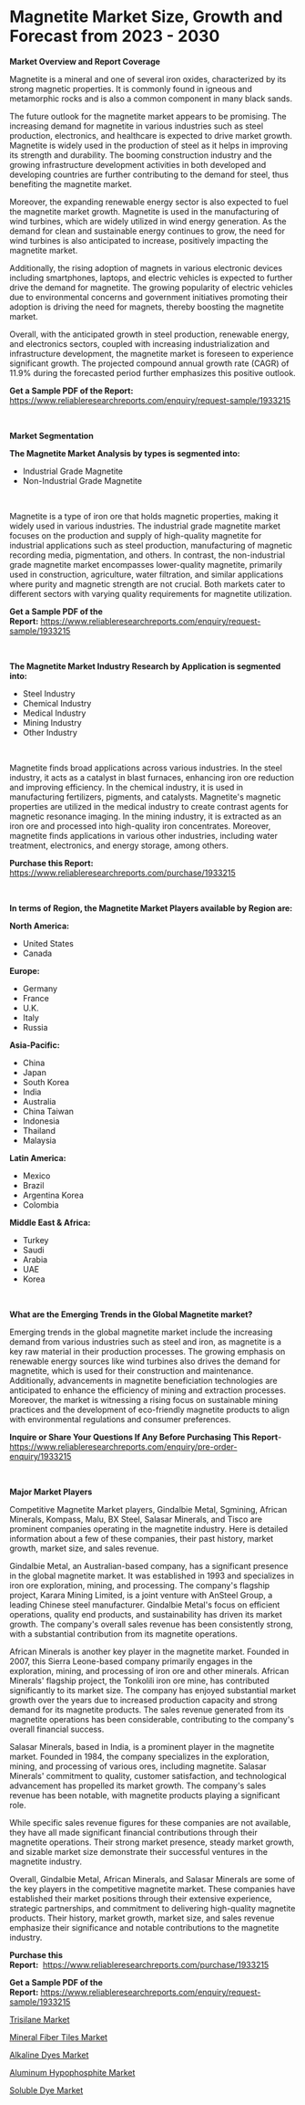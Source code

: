 <p><h1>Magnetite Market Size, Growth and Forecast from 2023 - 2030</h1></p><p><strong>Market Overview and Report Coverage</strong></p>
<p><p>Magnetite is a mineral and one of several iron oxides, characterized by its strong magnetic properties. It is commonly found in igneous and metamorphic rocks and is also a common component in many black sands.</p><p>The future outlook for the magnetite market appears to be promising. The increasing demand for magnetite in various industries such as steel production, electronics, and healthcare is expected to drive market growth. Magnetite is widely used in the production of steel as it helps in improving its strength and durability. The booming construction industry and the growing infrastructure development activities in both developed and developing countries are further contributing to the demand for steel, thus benefiting the magnetite market.</p><p>Moreover, the expanding renewable energy sector is also expected to fuel the magnetite market growth. Magnetite is used in the manufacturing of wind turbines, which are widely utilized in wind energy generation. As the demand for clean and sustainable energy continues to grow, the need for wind turbines is also anticipated to increase, positively impacting the magnetite market.</p><p>Additionally, the rising adoption of magnets in various electronic devices including smartphones, laptops, and electric vehicles is expected to further drive the demand for magnetite. The growing popularity of electric vehicles due to environmental concerns and government initiatives promoting their adoption is driving the need for magnets, thereby boosting the magnetite market.</p><p>Overall, with the anticipated growth in steel production, renewable energy, and electronics sectors, coupled with increasing industrialization and infrastructure development, the magnetite market is foreseen to experience significant growth. The projected compound annual growth rate (CAGR) of 11.9% during the forecasted period further emphasizes this positive outlook.</p></p>
<p><strong>Get a Sample PDF of the Report:</strong> <a href="https://www.reliableresearchreports.com/enquiry/request-sample/1933215">https://www.reliableresearchreports.com/enquiry/request-sample/1933215</a></p>
<p>&nbsp;</p>
<p><strong>Market Segmentation</strong></p>
<p><strong>The Magnetite Market Analysis by types is segmented into:</strong></p>
<p><ul><li>Industrial Grade Magnetite</li><li>Non-Industrial Grade Magnetite</li></ul></p>
<p>&nbsp;</p>
<p><p>Magnetite is a type of iron ore that holds magnetic properties, making it widely used in various industries. The industrial grade magnetite market focuses on the production and supply of high-quality magnetite for industrial applications such as steel production, manufacturing of magnetic recording media, pigmentation, and others. In contrast, the non-industrial grade magnetite market encompasses lower-quality magnetite, primarily used in construction, agriculture, water filtration, and similar applications where purity and magnetic strength are not crucial. Both markets cater to different sectors with varying quality requirements for magnetite utilization.</p></p>
<p><strong>Get a Sample PDF of the Report:</strong>&nbsp;<a href="https://www.reliableresearchreports.com/enquiry/request-sample/1933215">https://www.reliableresearchreports.com/enquiry/request-sample/1933215</a></p>
<p>&nbsp;</p>
<p><strong>The Magnetite Market Industry Research by Application is segmented into:</strong></p>
<p><ul><li>Steel Industry</li><li>Chemical Industry</li><li>Medical Industry</li><li>Mining Industry</li><li>Other Industry</li></ul></p>
<p>&nbsp;</p>
<p><p>Magnetite finds broad applications across various industries. In the steel industry, it acts as a catalyst in blast furnaces, enhancing iron ore reduction and improving efficiency. In the chemical industry, it is used in manufacturing fertilizers, pigments, and catalysts. Magnetite's magnetic properties are utilized in the medical industry to create contrast agents for magnetic resonance imaging. In the mining industry, it is extracted as an iron ore and processed into high-quality iron concentrates. Moreover, magnetite finds applications in various other industries, including water treatment, electronics, and energy storage, among others.</p></p>
<p><strong>Purchase this Report:</strong>&nbsp; <a href="https://www.reliableresearchreports.com/purchase/1933215">https://www.reliableresearchreports.com/purchase/1933215</a></p>
<p>&nbsp;</p>
<p><strong>In terms of Region, the Magnetite Market Players available by Region are:</strong></p>
<p>
    <p> <strong> North America: </strong>
        <ul>
            <li>United States</li>
            <li>Canada</li>
        </ul>
        </p> 
    <p> <strong> Europe: </strong>
        <ul>
            <li>Germany</li>
            <li>France</li>
            <li>U.K.</li>
            <li>Italy</li>
            <li>Russia</li>
        </ul>
        </p> 
    <p> <strong> Asia-Pacific: </strong>
        <ul>
            <li>China</li>
            <li>Japan</li>
            <li>South Korea</li>
            <li>India</li>
            <li>Australia</li>
            <li>China Taiwan</li>
            <li>Indonesia</li>
            <li>Thailand</li>
            <li>Malaysia</li>
        </ul>
        </p> 
    <p> <strong> Latin America: </strong>
        <ul>
            <li>Mexico</li>
            <li>Brazil</li>
            <li>Argentina Korea</li>
            <li>Colombia</li>
        </ul>
        </p> 
    <p> <strong> Middle East & Africa: </strong>
        <ul>
            <li>Turkey</li>
            <li>Saudi</li>
            <li>Arabia</li>
            <li>UAE</li>
            <li>Korea</li>
        </ul>
    </p>
    </p>
<p>&nbsp;</p>
<p><strong>What are the Emerging Trends in the Global Magnetite market?</strong></p>
<p><p>Emerging trends in the global magnetite market include the increasing demand from various industries such as steel and iron, as magnetite is a key raw material in their production processes. The growing emphasis on renewable energy sources like wind turbines also drives the demand for magnetite, which is used for their construction and maintenance. Additionally, advancements in magnetite beneficiation technologies are anticipated to enhance the efficiency of mining and extraction processes. Moreover, the market is witnessing a rising focus on sustainable mining practices and the development of eco-friendly magnetite products to align with environmental regulations and consumer preferences.</p></p>
<p><strong>Inquire or Share Your Questions If Any Before Purchasing This Report</strong>- <a href="https://www.reliableresearchreports.com/enquiry/pre-order-enquiry/1933215">https://www.reliableresearchreports.com/enquiry/pre-order-enquiry/1933215</a></p>
<p>&nbsp;</p>
<p><strong>Major Market Players</strong></p>
<p><p>Competitive Magnetite Market players, Gindalbie Metal, Sgmining, African Minerals, Kompass, Malu, BX Steel, Salasar Minerals, and Tisco are prominent companies operating in the magnetite industry. Here is detailed information about a few of these companies, their past history, market growth, market size, and sales revenue.</p><p>Gindalbie Metal, an Australian-based company, has a significant presence in the global magnetite market. It was established in 1993 and specializes in iron ore exploration, mining, and processing. The company's flagship project, Karara Mining Limited, is a joint venture with AnSteel Group, a leading Chinese steel manufacturer. Gindalbie Metal's focus on efficient operations, quality end products, and sustainability has driven its market growth. The company's overall sales revenue has been consistently strong, with a substantial contribution from its magnetite operations.</p><p>African Minerals is another key player in the magnetite market. Founded in 2007, this Sierra Leone-based company primarily engages in the exploration, mining, and processing of iron ore and other minerals. African Minerals' flagship project, the Tonkolili iron ore mine, has contributed significantly to its market size. The company has enjoyed substantial market growth over the years due to increased production capacity and strong demand for its magnetite products. The sales revenue generated from its magnetite operations has been considerable, contributing to the company's overall financial success.</p><p>Salasar Minerals, based in India, is a prominent player in the magnetite market. Founded in 1984, the company specializes in the exploration, mining, and processing of various ores, including magnetite. Salasar Minerals' commitment to quality, customer satisfaction, and technological advancement has propelled its market growth. The company's sales revenue has been notable, with magnetite products playing a significant role.</p><p>While specific sales revenue figures for these companies are not available, they have all made significant financial contributions through their magnetite operations. Their strong market presence, steady market growth, and sizable market size demonstrate their successful ventures in the magnetite industry.</p><p>Overall, Gindalbie Metal, African Minerals, and Salasar Minerals are some of the key players in the competitive magnetite market. These companies have established their market positions through their extensive experience, strategic partnerships, and commitment to delivering high-quality magnetite products. Their history, market growth, market size, and sales revenue emphasize their significance and notable contributions to the magnetite industry.</p></p>
<p><strong>Purchase this Report:</strong>&nbsp;&nbsp;<a href="https://www.reliableresearchreports.com/purchase/1933215">https://www.reliableresearchreports.com/purchase/1933215</a></p>
<p></p>
<p><strong>Get a Sample PDF of the Report:</strong>&nbsp;<a href="https://www.reliableresearchreports.com/enquiry/request-sample/1933215">https://www.reliableresearchreports.com/enquiry/request-sample/1933215</a></p>
<p><p><a href="https://github.com/Paul14Anderson63/Market-Research-Report-List-1/blob/main/trisilane-market.md">Trisilane Market</a></p><p><a href="https://github.com/aasishrp01/Market-Research-Report-List-1/blob/main/mineral-fiber-tiles-market.md">Mineral Fiber Tiles Market</a></p><p><a href="https://github.com/aashishrp/Market-Research-Report-List-1/blob/main/alkaline-dyes-market.md">Alkaline Dyes Market</a></p><p><a href="https://github.com/dringals/Market-Research-Report-List-1/blob/main/aluminum-hypophosphite-market.md">Aluminum Hypophosphite Market</a></p><p><a href="https://github.com/aashishrp02/Market-Research-Report-List-1/blob/main/soluble-dye-market.md">Soluble Dye Market</a></p></p>